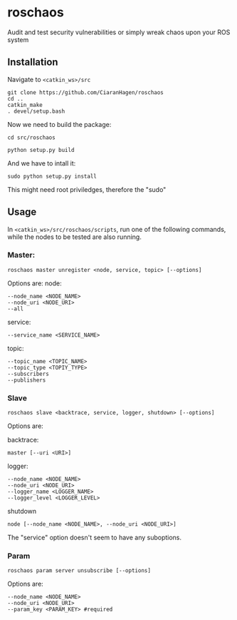 # roschaos
Audit and test security vulnerabilities or simply wreak chaos upon your ROS system

## Installation

Navigate to `<catkin_ws>/src`

```
git clone https://github.com/CiaranHagen/roschaos
cd ..
catkin_make
. devel/setup.bash
```
Now we need to build the package:
```
cd src/roschaos

python setup.py build
```

And we have to intall it:
```
sudo python setup.py install
```
This might need root priviledges, therefore the "sudo"

## Usage

In `<catkin_ws>/src/roschaos/scripts`, run one of the following commands, while the nodes to be tested are also running.

### Master:

`roschaos master unregister <node, service, topic> [--options]`

Options are:
node:
  ```
  --node_name <NODE_NAME>
  --node_uri <NODE_URI>
  --all
  ```
service:
  ```
  --service_name <SERVICE_NAME>
  ```
topic:
  ```
  --topic_name <TOPIC_NAME>
  --topic_type <TOPIY_TYPE>
  --subscribers 
  --publishers
  ```
  
### Slave

`roschaos slave <backtrace, service, logger, shutdown> [--options]`

Options are:

backtrace:
 ```
 master [--uri <URI>]
 ```
logger:
  ```
  --node_name <NODE_NAME>
  --node_uri <NODE_URI>
  --logger_name <LOGGER_NAME>
  --logger_level <LOGGER_LEVEL>
  ```
shutdown
  ```
  node [--node_name <NODE_NAME>, --node_uri <NODE_URI>]
  ```
The "service" option doesn't seem to have any suboptions.

### Param

`roschaos param server unsubscribe [--options]`

Options are:
  ```
  --node_name <NODE_NAME>
  --node_uri <NODE_URI>
  --param_key <PARAM_KEY> #required
  ```
  
